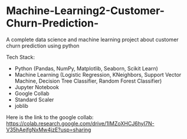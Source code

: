# Machine-Learning2-Customer-Churn-Prediction-
A complete data science and machine learning project about customer churn prediction using python

Tech Stack:
- Python (Pandas, NumPy, Matplotlib, Seaborn, Scikit Learn)
- Machine Learning (Logistic Regression, KNeighbors, Support Vector Machine, Decision Tree Classifier, Random Forest Classifier)
- Jupyter Notebook
- Google Collab
- Standard Scaler
- joblib


Here is the link to the google collab: https://colab.research.google.com/drive/1IMZoXHCJ6hyI7N-V35hAejfgNxMw4jzE?usp=sharing
